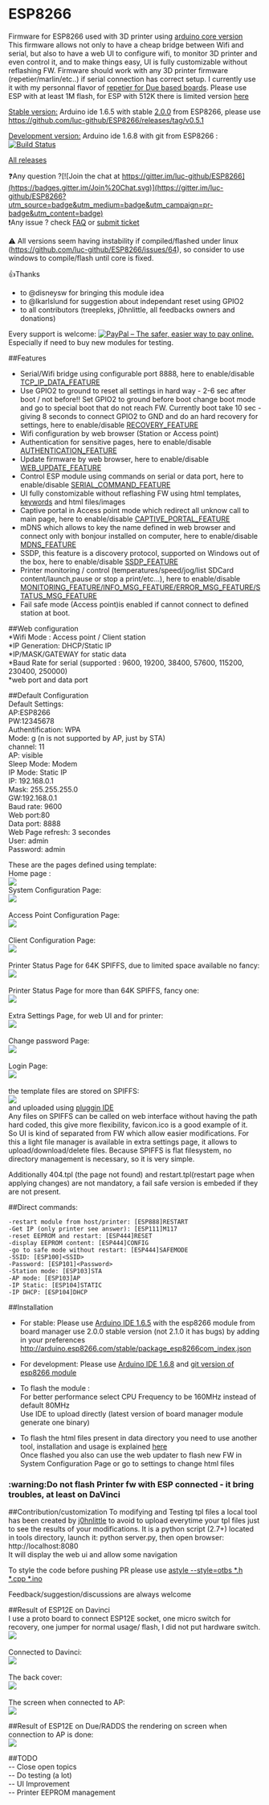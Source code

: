 # ESP8266
Firmware for ESP8266 used with 3D printer using [arduino core version](https://github.com/esp8266/Arduino)   
This firmware allows not only to have a cheap bridge between Wifi and serial, but also to have a web UI to configure wifi, to monitor 3D printer and even control it, and to make things easy,
UI is fully customizable without reflashing FW.
Firmware should work with any 3D printer firmware (repetier/marlin/etc..) if serial connection has correct setup.
I currently use it with my personnal flavor of [repetier for Due based boards](https://github.com/luc-github/Repetier-Firmware-0.92).
Please use ESP with at least 1M flash, for ESP with 512K there is limited version [here](https://github.com/luc-github/ESP8266/tree/ESP-512K-64KSPIFFS)

<u>Stable version:</u>
Arduino ide 1.6.5 with stable [2.0.0](http://arduino.esp8266.com/versions/2.1.0/package_esp8266com_index.json) from ESP8266, please use https://github.com/luc-github/ESP8266/releases/tag/v0.5.1  

<u>Development version:</u>
Arduino ide 1.6.8 with git from ESP8266 : [![Build Status](https://travis-ci.org/luc-github/ESP8266.svg?branch=master)](https://travis-ci.org/luc-github/ESP8266)    

[All releases](https://github.com/luc-github/ESP8266/wiki)

:question:Any question ?[![Join the chat at https://gitter.im/luc-github/ESP8266](https://badges.gitter.im/Join%20Chat.svg)](https://gitter.im/luc-github/ESP8266?utm_source=badge&utm_medium=badge&utm_campaign=pr-badge&utm_content=badge)   
:exclamation:Any issue ? check [FAQ](https://github.com/luc-github/ESP8266/issues?utf8=%E2%9C%93&q=label%3AFAQ+) or [submit ticket](https://github.com/luc-github/ESP8266/issues)    

:warning: All versions seem having instability if compiled/flashed under linux (https://github.com/luc-github/ESP8266/issues/64), so consider to use windows to compile/flash until core is fixed.    

:+1:Thanks
* to @disneysw for bringing this module idea
* to @lkarlslund for suggestion about independant reset using GPIO2
* to all contributors (treepleks, j0hnlittle, all feedbacks owners and donations)

Every support is welcome: [<img src="https://www.paypalobjects.com/en_US/i/btn/btn_donateCC_LG_global.gif" border="0" alt="PayPal – The safer, easier way to pay online.">](https://www.paypal.com/cgi-bin/webscr?cmd=_s-xclick&hosted_button_id=Y8FFE7NA4LJWQ)    
Especially if need to buy new modules for testing.

##Features
* Serial/Wifi bridge using configurable port 8888, here to enable/disable [TCP_IP_DATA_FEATURE](https://github.com/luc-github/ESP8266/blob/master/esp8266/config.h)
* Use GPIO2 to ground to reset all settings in hard way - 2-6 sec after boot / not before!! Set GPIO2 to ground before boot change boot mode and go to special boot that do not reach FW. Currently boot take 10 sec - giving 8 seconds to connect GPIO2 to GND and do an hard recovery for settings, here to enable/disable [RECOVERY_FEATURE](https://github.com/luc-github/ESP8266/blob/master/esp8266/config.h)   
* Wifi configuration by web browser (Station or Access point)
* Authentication for sensitive pages, here to enable/disable [AUTHENTICATION_FEATURE](https://github.com/luc-github/ESP8266/blob/master/esp8266/config.h)
* Update firmware by web browser, here to enable/disable [WEB_UPDATE_FEATURE](https://github.com/luc-github/ESP8266/blob/master/esp8266/config.h)
* Control ESP module using commands on serial or data port, here to enable/disable [SERIAL_COMMAND_FEATURE](https://github.com/luc-github/ESP8266/blob/master/esp8266/config.h)
* UI fully constomizable without reflashing FW using html templates, [keywords](https://raw.githubusercontent.com/luc-github/ESP8266/master/docs/keywords.txt) and html files/images
* Captive portal in Access point mode which redirect all unknow call to main page, here to enable/disable [CAPTIVE_PORTAL_FEATURE](https://github.com/luc-github/ESP8266/blob/master/esp8266/config.h) 
* mDNS which allows to key the name defined in web browser and connect only with bonjour installed on computer, here to enable/disable [MDNS_FEATURE](https://github.com/luc-github/ESP8266/blob/master/esp8266/config.h)
* SSDP, this feature is a discovery protocol, supported on Windows out of the box, here to enable/disable [SSDP_FEATURE](https://github.com/luc-github/ESP8266/blob/master/esp8266/config.h)
* Printer monitoring / control (temperatures/speed/jog/list SDCard content/launch,pause or stop a print/etc...), here to enable/disable [MONITORING_FEATURE/INFO_MSG_FEATURE/ERROR_MSG_FEATURE/STATUS_MSG_FEATURE](https://github.com/luc-github/ESP8266/blob/master/esp8266/config.h)
* Fail safe mode (Access point)is enabled if cannot connect to defined station at boot.

##Web configuration      
*Wifi Mode : Access point / Client station  
*IP Generation: DHCP/Static IP      
*IP/MASK/GATEWAY for static data    
*Baud Rate for serial (supported : 9600, 19200, 38400, 57600, 115200, 230400, 250000)    
*web port and data port      

    
##Default Configuration      
Default Settings:    
AP:ESP8266    
PW:12345678   
Authentification: WPA     
Mode: g (n is not supported by AP, just by STA)    
channel: 11    
AP: visible    
Sleep Mode: Modem    
IP Mode: Static IP    
IP: 192.168.0.1   
Mask: 255.255.255.0   
GW:192.168.0.1    
Baud rate: 9600   
Web port:80   
Data port: 8888     
Web Page refresh: 3 secondes    
User: admin     
Password: admin

These are the pages defined using template:    
Home page :     
<img src=https://raw.githubusercontent.com/luc-github/ESP8266/master/images/UI/Page1.png><br>
System Configuration Page:     
<img src=https://raw.githubusercontent.com/luc-github/ESP8266/master/images/UI/Page2.png><br>     
Access Point Configuration Page:    
<img src=https://raw.githubusercontent.com/luc-github/ESP8266/master/images/UI/Page3.png><br>     
Client Configuration Page:     
<img src=https://raw.githubusercontent.com/luc-github/ESP8266/master/images/UI/Page4.png><br>     
Printer Status Page for 64K SPIFFS, due to limited space available no fancy:     
<img src=https://raw.githubusercontent.com/luc-github/ESP8266/master/images/UI/Page5-2.png><br>    
Printer Status Page for more than 64K SPIFFS, fancy one:     
<img src=https://raw.githubusercontent.com/luc-github/ESP8266/master/images/UI/page5.png><br>     
Extra Settings Page, for web UI and for printer:     
<img src=https://raw.githubusercontent.com/luc-github/ESP8266/master/images/UI/Page6.png><br>     
Change password Page:    
<img src=https://raw.githubusercontent.com/luc-github/ESP8266/master/images/UI/Page7.png><br>     
Login Page:    
<img src=https://raw.githubusercontent.com/luc-github/ESP8266/master/images/UI/Page8.png><br>     
the template files are stored on SPIFFS:    
<img src=https://raw.githubusercontent.com/luc-github/ESP8266/master/images/UI/files.png><br>
and uploaded using [pluggin IDE](http://esp8266.github.io/Arduino/versions/2.1.0/doc/filesystem.html#uploading-files-to-file-system)    
Any files on SPIFFS can be called on web interface without having the path hard coded, this give more flexibility, favicon.ico is a good example of it.         
So UI is kind of separated from FW which allow easier modifications. For this a light file manager is available in extra settings page, it allows to upload/download/delete files. 
Because SPIFFS is flat filesystem, no directory management is necessary, so it is very simple.

Additionally 404.tpl (the page not found) and restart.tpl(restart page when applying changes) are not mandatory, a fail safe version is embeded if they are not present.     

##Direct commands:    

    -restart module from host/printer: [ESP888]RESTART      
    -Get IP (only printer see answer): [ESP111]M117     
    -reset EEPROM and restart: [ESP444]RESET    
    -display EEPROM content: [ESP444]CONFIG    
    -go to safe mode without restart: [ESP444]SAFEMODE    
    -SSID: [ESP100]<SSID>    
    -Password: [ESP101]<Password>   
    -Station mode: [ESP103]STA   
    -AP mode: [ESP103]AP   
    -IP Static: [ESP104]STATIC    
    -IP DHCP: [ESP104]DHCP    
 
##Installation
* For stable:
Please use [Arduino IDE 1.6.5](http://arduino.cc/en/Main/Software)  with the esp8266 module from board manager use 2.0.0 stable version (not 2.1.0 it has bugs) by adding in your preferences http://arduino.esp8266.com/stable/package_esp8266com_index.json

* For development:
Please use [Arduino IDE 1.6.8](http://arduino.cc/en/Main/Software) and [git version of esp8266 module](http://esp8266.github.io/Arduino/versions/2.1.0/doc/installing.html#using-git-version)

* To flash the module :   
For better performance select CPU Frequency to be 160MHz instead of default 80MHz   
Use IDE to upload directly  (latest version of board manager module generate one binary)     
* To flash the html files present in data directory you need to use another tool, installation and usage is explained [here](https://github.com/esp8266/Arduino/blob/master/doc/filesystem.md#uploading-files-to-file-system)    
Once flashed you also can use the web updater to flash new FW in System Configuration Page or go to settings to change html files 

<H3>:warning:Do not flash Printer fw with ESP connected - it bring troubles, at least on DaVinci</H3>

##Contribution/customization
To modifying and Testing tpl files a local tool has been created by [j0hnlittle](https://github.com/j0hnlittle) to avoid to upload everytime your tpl files just to see the results of your modifications. It is a python script (2.7+) located in tools directory, launch it: python server.py, then open browser: http://localhost:8080   
It will display the web ui and allow some navigation   

To style the code before pushing PR please use [astyle --style=otbs *.h *.cpp *.ino](http://astyle.sourceforge.net/)

Feedback/suggestion/discussions are always welcome
 

##Result of ESP12E on Davinci    
I use a proto board to connect ESP12E socket, one micro switch for recovery, one jumper for normal usage/ flash, I did not put hardware switch.    
<img src=https://raw.githubusercontent.com/luc-github/ESP8266/master/images/Davinci/board.jpg><br>  
Connected to Davinci:    
<img src=https://raw.githubusercontent.com/luc-github/ESP8266/master/images/Davinci/boardconnected.jpg><br>  
The back cover:    
<img src=https://raw.githubusercontent.com/luc-github/ESP8266/master/images/Davinci/backside.jpg><br>  
The screen when connected to AP:    
<img src=https://raw.githubusercontent.com/luc-github/ESP8266/master/images/Davinci/screen.jpg><br>   
 
##Result of ESP12E on Due/RADDS 
 the rendering on screen when connection to AP is done:   
<img src=https://raw.githubusercontent.com/luc-github/ESP8266/master/images/RADDS/screen.jpg><br> 


##TODO   
-- Close open topics    
-- Do testing (a lot)    
-- UI Improvement    
-- Printer EEPROM management
